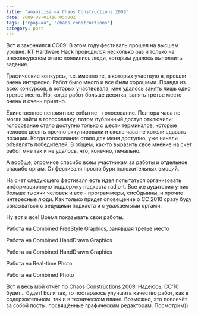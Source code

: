 ```yaml
---
title: "amabilisa на Chaos Constructions 2009"
date: 2009-09-01T16:05:00Z
tags: ["графика", "chaos constructions"]
category: post
---
```


Вот и закончился CC09! В этом году фестиваль прошел на высшем уровне. RT Hardware Hack проводился несколько раз и только на внеконкурсном этапе появились люди, которым удалось выполнить задание.

Графические конкурсы, т.е. именно те, в которых участвую я, прошли очень интересно. Работ было много и все были хорошими. Правда из всех конкурсов, в которых участвовала, мне удалось занять лишь одно третье место. Но, когда работ больше десятка, занять третье место очень и очень приятно.

Единственное неприятное событие - голосование. Полтора часа не могли зайти в голосовалку, потом публичный доступ отключили: голосование стало доступно только с шести терминалов, которые человек десять прочно оккупировали и около часа не хотели сдавать позиции. Когда голосование стало для меня доступно, уже начали объявлять победителей. В общем, как-то выразить свое мнение на счет работ мне так и не удалось, что, конечно, печально.

А вообще, огромное спасибо всем участникам за работы и отдельное спасибо оргам. От фестиваля просто буря положительных эмоций.

На счет следующего фестиваля есть идея попытаться организовать информационную поддержку подкаста radio-t. Все же аудитория у них больше тысячи человек и все - программеры, сисОдмины, и прочие интересные люди. Как только придет оповещение о CC 2010 сразу буду связываться с ведущими подкаста и с уважаемыми оргами.

Ну вот и все! Время показывать свои работы.

Работа на Combined FreeStyle Graphics, занявшая третье место


Работа на Combined HandDrawn Graphics


Работа на Combined HandDrawn Graphics


Работа на Real-time Photo


Работа на Combined Photo


Вот и весь мой отчёт по Chaos Constructions 2009. Надеюсь, CC'10 будет... будет! Если так, то постараюсь улучшить качество работ, как в содержательном, так и в техническом плане. Возможно, это повлечёт за собой посты, посвящённые графическим редакторам. Посмотрим))


